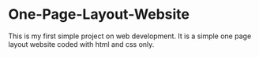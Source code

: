 # One-Page-Layout-Website

This is my first simple project on web development. It is a simple one page layout website coded with html and css only.
